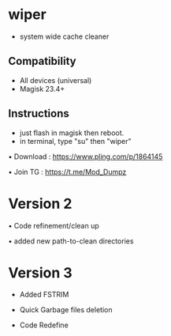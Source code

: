 # wiper

* system wide cache cleaner


## Compatibility
* All devices (universal)
* Magisk 23.4+

## Instructions
* just flash in magisk then reboot.
* in terminal, type "su" then "wiper"

• Download : https://www.pling.com/p/1864145

• Join TG : https://t.me/Mod_Dumpz

# Version 2

• Code refinement/clean up

• added new path-to-clean directories

# Version 3

* Added FSTRIM

* Quick Garbage files deletion

* Code Redefine


